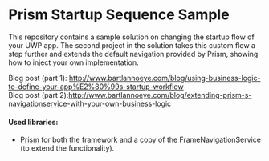 # Prism Startup Sequence Sample

This repository contains a sample solution on changing the startup flow of your UWP app. The second project in the solution takes this custom flow a step further and extends the default navigation provided by Prism, showing how to inject your own implementation.

Blog post (part 1): http://www.bartlannoeye.com/blog/using-business-logic-to-define-your-app%E2%80%99s-startup-workflow<br>
Blog post (part 2):http://www.bartlannoeye.com/blog/extending-prism-s-navigationservice-with-your-own-business-logic

#### Used libraries:

  * [Prism](https://github.com/PrismLibrary/Prism) for both the framework and a copy of the FrameNavigationService (to extend the functionality).
